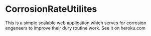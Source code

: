# CorrosionRateUtilites
This is a simple scalable web application which serves for corrosion engeneers to improve their dury routine work. See it on heroku.com
